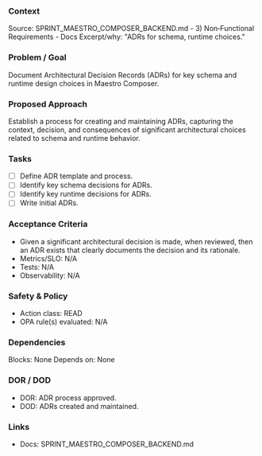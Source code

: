 ### Context

Source: SPRINT_MAESTRO_COMPOSER_BACKEND.md - 3) Non‑Functional Requirements - Docs
Excerpt/why: "ADRs for schema, runtime choices."

### Problem / Goal

Document Architectural Decision Records (ADRs) for key schema and runtime design choices in Maestro Composer.

### Proposed Approach

Establish a process for creating and maintaining ADRs, capturing the context, decision, and consequences of significant architectural choices related to schema and runtime behavior.

### Tasks

- [ ] Define ADR template and process.
- [ ] Identify key schema decisions for ADRs.
- [ ] Identify key runtime decisions for ADRs.
- [ ] Write initial ADRs.

### Acceptance Criteria

- Given a significant architectural decision is made, when reviewed, then an ADR exists that clearly documents the decision and its rationale.
- Metrics/SLO: N/A
- Tests: N/A
- Observability: N/A

### Safety & Policy

- Action class: READ
- OPA rule(s) evaluated: N/A

### Dependencies

Blocks: None
Depends on: None

### DOR / DOD

- DOR: ADR process approved.
- DOD: ADRs created and maintained.

### Links

- Docs: SPRINT_MAESTRO_COMPOSER_BACKEND.md
